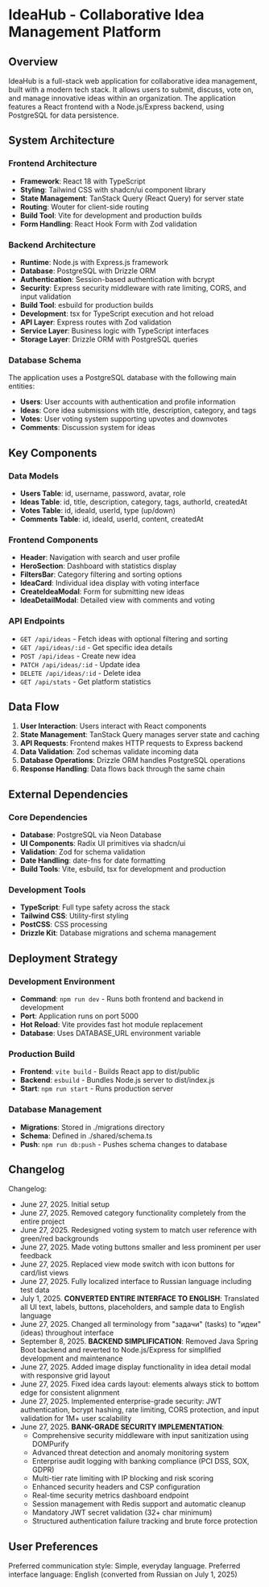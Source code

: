 # IdeaHub - Collaborative Idea Management Platform

## Overview

IdeaHub is a full-stack web application for collaborative idea management, built with a modern tech stack. It allows users to submit, discuss, vote on, and manage innovative ideas within an organization. The application features a React frontend with a Node.js/Express backend, using PostgreSQL for data persistence.

## System Architecture

### Frontend Architecture
- **Framework**: React 18 with TypeScript
- **Styling**: Tailwind CSS with shadcn/ui component library
- **State Management**: TanStack Query (React Query) for server state
- **Routing**: Wouter for client-side routing
- **Build Tool**: Vite for development and production builds
- **Form Handling**: React Hook Form with Zod validation

### Backend Architecture
- **Runtime**: Node.js with Express.js framework
- **Database**: PostgreSQL with Drizzle ORM
- **Authentication**: Session-based authentication with bcrypt
- **Security**: Express security middleware with rate limiting, CORS, and input validation
- **Build Tool**: esbuild for production builds
- **Development**: tsx for TypeScript execution and hot reload
- **API Layer**: Express routes with Zod validation
- **Service Layer**: Business logic with TypeScript interfaces
- **Storage Layer**: Drizzle ORM with PostgreSQL queries

### Database Schema
The application uses a PostgreSQL database with the following main entities:
- **Users**: User accounts with authentication and profile information
- **Ideas**: Core idea submissions with title, description, category, and tags
- **Votes**: User voting system supporting upvotes and downvotes
- **Comments**: Discussion system for ideas

## Key Components

### Data Models
- **Users Table**: id, username, password, avatar, role
- **Ideas Table**: id, title, description, category, tags, authorId, createdAt
- **Votes Table**: id, ideaId, userId, type (up/down)
- **Comments Table**: id, ideaId, userId, content, createdAt

### Frontend Components
- **Header**: Navigation with search and user profile
- **HeroSection**: Dashboard with statistics display
- **FiltersBar**: Category filtering and sorting options
- **IdeaCard**: Individual idea display with voting interface
- **CreateIdeaModal**: Form for submitting new ideas
- **IdeaDetailModal**: Detailed view with comments and voting

### API Endpoints
- `GET /api/ideas` - Fetch ideas with optional filtering and sorting
- `GET /api/ideas/:id` - Get specific idea details
- `POST /api/ideas` - Create new idea
- `PATCH /api/ideas/:id` - Update idea
- `DELETE /api/ideas/:id` - Delete idea
- `GET /api/stats` - Get platform statistics

## Data Flow

1. **User Interaction**: Users interact with React components
2. **State Management**: TanStack Query manages server state and caching
3. **API Requests**: Frontend makes HTTP requests to Express backend
4. **Data Validation**: Zod schemas validate incoming data
5. **Database Operations**: Drizzle ORM handles PostgreSQL operations
6. **Response Handling**: Data flows back through the same chain

## External Dependencies

### Core Dependencies
- **Database**: PostgreSQL via Neon Database
- **UI Components**: Radix UI primitives via shadcn/ui
- **Validation**: Zod for schema validation
- **Date Handling**: date-fns for date formatting
- **Build Tools**: Vite, esbuild, tsx for development and production

### Development Tools
- **TypeScript**: Full type safety across the stack
- **Tailwind CSS**: Utility-first styling
- **PostCSS**: CSS processing
- **Drizzle Kit**: Database migrations and schema management

## Deployment Strategy

### Development Environment
- **Command**: `npm run dev` - Runs both frontend and backend in development
- **Port**: Application runs on port 5000
- **Hot Reload**: Vite provides fast hot module replacement
- **Database**: Uses DATABASE_URL environment variable

### Production Build
- **Frontend**: `vite build` - Builds React app to dist/public
- **Backend**: `esbuild` - Bundles Node.js server to dist/index.js
- **Start**: `npm run start` - Runs production server

### Database Management
- **Migrations**: Stored in ./migrations directory
- **Schema**: Defined in ./shared/schema.ts
- **Push**: `npm run db:push` - Pushes schema changes to database

## Changelog

Changelog:
- June 27, 2025. Initial setup
- June 27, 2025. Removed category functionality completely from the entire project
- June 27, 2025. Redesigned voting system to match user reference with green/red backgrounds
- June 27, 2025. Made voting buttons smaller and less prominent per user feedback
- June 27, 2025. Replaced view mode switch with icon buttons for card/list views
- June 27, 2025. Fully localized interface to Russian language including test data
- July 1, 2025. **CONVERTED ENTIRE INTERFACE TO ENGLISH**: Translated all UI text, labels, buttons, placeholders, and sample data to English language
- June 27, 2025. Changed all terminology from "задачи" (tasks) to "идеи" (ideas) throughout interface
- September 8, 2025. **BACKEND SIMPLIFICATION**: Removed Java Spring Boot backend and reverted to Node.js/Express for simplified development and maintenance
- June 27, 2025. Added image display functionality in idea detail modal with responsive grid layout
- June 27, 2025. Fixed idea cards layout: elements always stick to bottom edge for consistent alignment
- June 27, 2025. Implemented enterprise-grade security: JWT authentication, bcrypt hashing, rate limiting, CORS protection, and input validation for 1M+ user scalability
- June 27, 2025. **BANK-GRADE SECURITY IMPLEMENTATION**: 
  * Comprehensive security middleware with input sanitization using DOMPurify
  * Advanced threat detection and anomaly monitoring system
  * Enterprise audit logging with banking compliance (PCI DSS, SOX, GDPR)
  * Multi-tier rate limiting with IP blocking and risk scoring
  * Enhanced security headers and CSP configuration
  * Real-time security metrics dashboard endpoint
  * Session management with Redis support and automatic cleanup
  * Mandatory JWT secret validation (32+ char minimum)
  * Structured authentication failure tracking and brute force protection

## User Preferences

Preferred communication style: Simple, everyday language.
Preferred interface language: English (converted from Russian on July 1, 2025)